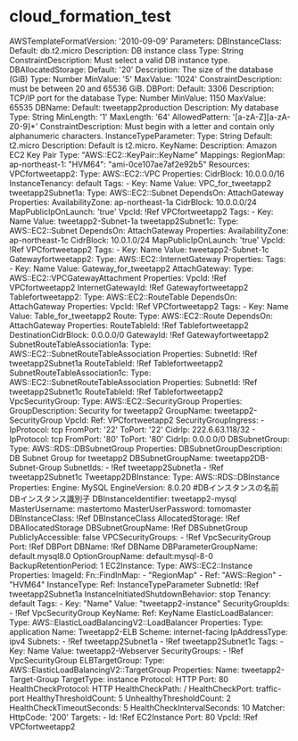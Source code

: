# cloud_formation_test
AWSTemplateFormatVersion: '2010-09-09'
Parameters:
  DBInstanceClass:
    Default: db.t2.micro
    Description: DB instance class
    Type: String
    ConstraintDescription: Must select a valid DB instance type.
  DBAllocatedStorage:
    Default: '20'
    Description: The size of the database (GiB)
    Type: Number
    MinValue: '5'
    MaxValue: '1024'
    ConstraintDescription: must be between 20 and 65536 GiB.
  DBPort:
    Default: 3306
    Description: TCP/IP port for the database
    Type: Number
    MinValue: 1150
    MaxValue: 65535
  DBName:
    Default: tweetapp2production
    Description: My database
    Type: String
    MinLength: '1'
    MaxLength: '64'
    AllowedPattern: '[a-zA-Z][a-zA-Z0-9]*'
    ConstraintDescription: Must begin with a letter and contain only alphanumeric characters.
  InstanceTypeParameter:
    Type: String
    Default: t2.micro
    Description: Default is t2.micro.
  KeyName:
    Description: Amazon EC2 Key Pair
    Type: "AWS::EC2::KeyPair::KeyName"
Mappings:
  RegionMap:
    ap-northeast-1:
      "HVM64": "ami-0ce107ae7af2e92b5"
Resources:
  VPCfortweetapp2:
    Type: AWS::EC2::VPC
    Properties:
      CidrBlock: 10.0.0.0/16
      InstanceTenancy: default
      Tags:
      - Key: Name
        Value: VPC_for_tweetapp2
  tweetapp2Subnet1a:
    Type: AWS::EC2::Subnet
    DependsOn: AttachGateway
    Properties:
      AvailabilityZone: ap-northeast-1a
      CidrBlock: 10.0.0.0/24
      MapPublicIpOnLaunch: 'true'
      VpcId: !Ref VPCfortweetapp2
      Tags:
      - Key: Name
        Value: tweetapp2-Subnet-1a
  tweetapp2Subnet1c:
    Type: AWS::EC2::Subnet
    DependsOn: AttachGateway
    Properties:
      AvailabilityZone: ap-northeast-1c
      CidrBlock: 10.0.1.0/24
      MapPublicIpOnLaunch: 'true'
      VpcId: !Ref VPCfortweetapp2
      Tags:
      - Key: Name
        Value: tweetapp2-Subnet-1c
  Gatewayfortweetapp2:
    Type: AWS::EC2::InternetGateway
    Properties:
      Tags:
      - Key: Name
        Value: Gateway_for_tweetapp2
  AttachGateway:
    Type: AWS::EC2::VPCGatewayAttachment
    Properties:
      VpcId: !Ref VPCfortweetapp2
      InternetGatewayId: !Ref Gatewayfortweetapp2
  Tablefortweetapp2:
    Type: AWS::EC2::RouteTable
    DependsOn: AttachGateway
    Properties:
      VpcId: !Ref VPCfortweetapp2
      Tags:
      - Key: Name
        Value: Table_for_tweetapp2
  Route:
    Type: AWS::EC2::Route
    DependsOn: AttachGateway
    Properties:
      RouteTableId: !Ref Tablefortweetapp2
      DestinationCidrBlock: 0.0.0.0/0
      GatewayId: !Ref Gatewayfortweetapp2
  SubnetRouteTableAssociation1a:
    Type: AWS::EC2::SubnetRouteTableAssociation
    Properties:
      SubnetId: !Ref tweetapp2Subnet1a
      RouteTableId: !Ref Tablefortweetapp2
  SubnetRouteTableAssociation1c:
    Type: AWS::EC2::SubnetRouteTableAssociation
    Properties:
      SubnetId: !Ref tweetapp2Subnet1c
      RouteTableId: !Ref Tablefortweetapp2
  VpcSecurityGroup:
    Type: AWS::EC2::SecurityGroup
    Properties:
      GroupDescription: Security for tweetapp2
      GroupName: tweetapp2-SecurityGroup
      VpcId:
         Ref: VPCfortweetapp2
      SecurityGroupIngress:
        - IpProtocol: tcp
          FromPort: '22'
          ToPort: '22'
          CidrIp: 222.6.63.118/32
        - IpProtocol: tcp
          FromPort: '80'
          ToPort: '80'
          CidrIp: 0.0.0.0/0
  DBSubnetGroup:
    Type: AWS::RDS::DBSubnetGroup
    Properties:
      DBSubnetGroupDescription: DB Subnet Group for tweetapp2
      DBSubnetGroupName: tweetapp2DB-Subnet-Group
      SubnetIds:
        - !Ref tweetapp2Subnet1a
        - !Ref tweetapp2Subnet1c
  Tweetapp2DBInstance:
    Type: AWS::RDS::DBInstance
    Properties:
      Engine: MySQL
      EngineVersion: 8.0.20
      #DBインスタンスの名前　DBインスタンス識別子
      DBInstanceIdentifier: tweetapp2-mysql
      MasterUsername: mastertomo
      MasterUserPassword: tomomaster
      DBInstanceClass: !Ref DBInstanceClass
      AllocatedStorage: !Ref DBAllocatedStorage
      DBSubnetGroupName: !Ref DBSubnetGroup
      PubliclyAccessible: false
      VPCSecurityGroups:
        - !Ref VpcSecurityGroup
      Port: !Ref DBPort
      DBName: !Ref DBName
      DBParameterGroupName: default.mysql8.0
      OptionGroupName: default:mysql-8-0
      BackupRetentionPeriod: 1
  EC2Instance:
    Type: AWS::EC2::Instance
    Properties:
      ImageId:
        Fn::FindInMap:
          - "RegionMap"
          - Ref: "AWS::Region"
          - "HVM64"
      InstanceType:
        Ref: InstanceTypeParameter
      SubnetId: !Ref tweetapp2Subnet1a
      InstanceInitiatedShutdownBehavior: stop
      Tenancy: default
      Tags:
        - Key: "Name"
          Value: "tweetapp2-instance"
      SecurityGroupIds:
        - !Ref VpcSecurityGroup
      KeyName:
        Ref: KeyName
  ElasticLoadBalancer:
    Type: AWS::ElasticLoadBalancingV2::LoadBalancer
    Properties:
      Type: application
      Name: Tweetapp2-ELB
      Scheme: internet-facing
      IpAddressType: ipv4
      Subnets:
        - !Ref tweetapp2Subnet1a
        - !Ref tweetapp2Subnet1c
      Tags:
        - Key: Name
          Value: tweetapp2-Webserver
      SecurityGroups:
        - !Ref VpcSecurityGroup
  ELBTargetGroup:
    Type: AWS::ElasticLoadBalancingV2::TargetGroup
    Properties:
      Name: tweetapp2-Target-Group
      TargetType: instance
      Protocol: HTTP
      Port: 80
      HealthCheckProtocol: HTTP
      HealthCheckPath: /
      HealthCheckPort: traffic-port
      HealthyThresholdCount: 5
      UnhealthyThresholdCount: 2
      HealthCheckTimeoutSeconds: 5
      HealthCheckIntervalSeconds: 10
      Matcher:
        HttpCode: '200'
      Targets:
        - Id: !Ref EC2Instance
          Port: 80
      VpcId: !Ref VPCfortweetapp2
